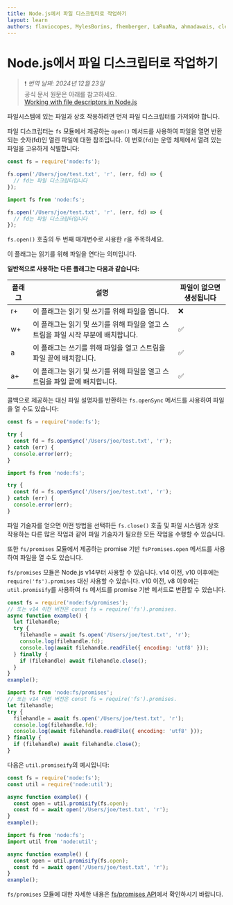 ```yaml
---
title: Node.js에서 파일 디스크립터로 작업하기
layout: learn
authors: flaviocopes, MylesBorins, fhemberger, LaRuaNa, ahmadawais, clean99, vaishnav-mk
---
```


# Node.js에서 파일 디스크립터로 작업하기
> ❗️ *번역 날짜: 2024년 12월 23일* <br>
> 공식 문서 원문은 아래를 참고하세요.<br>
>[Working with file descriptors in Node.js](https://nodejs.org/en/learn/manipulating-files/working-with-file-descriptors-in-nodejs)

파일시스템에 있는 파일과 상호 작용하려면 먼저 파일 디스크립터를 가져와야 합니다.

파일 디스크립터는 `fs` 모듈에서 제공하는 `open()` 메서드를 사용하여 파일을 열면 반환되는 숫자(fd)인 열린 파일에 대한 참조입니다. 이 번호(`fd`)는 운영 체제에서 열려 있는 파일을 고유하게 식별합니다:

```cjs
const fs = require('node:fs');

fs.open('/Users/joe/test.txt', 'r', (err, fd) => {
  // fd는 파일 디스크립터입니다
});
```

```mjs
import fs from 'node:fs';

fs.open('/Users/joe/test.txt', 'r', (err, fd) => {
  // fd는 파일 디스크립터입니다
});
```

`fs.open()` 호출의 두 번째 매개변수로 사용한 `r`을 주목하세요.

이 플래그는 읽기를 위해 파일을 연다는 의미입니다.

**일반적으로 사용하는 다른 플래그는 다음과 같습니다:**

| 플래그 | 설명                                                                                                    | 파일이 없으면 생성됩니다 |
| ------ | ------------------------------------------------------------------------------------------------------- | ----------------------- |
| r+     | 이 플래그는 읽기 및 쓰기를 위해 파일을 엽니다.                                                       | ❌                      |
| w+     | 이 플래그는 읽기 및 쓰기를 위해 파일을 열고 스트림을 파일 시작 부분에 배치합니다.                   | ✅                      |
| a      | 이 플래그는 쓰기를 위해 파일을 열고 스트림을 파일 끝에 배치합니다.                                   | ✅                      |
| a+     | 이 플래그는 읽기 및 쓰기를 위해 파일을 열고 스트림을 파일 끝에 배치합니다.                           | ✅                      |

콜백으로 제공하는 대신 파일 설명자를 반환하는 `fs.openSync` 메서드를 사용하여 파일을 열 수도 있습니다:

```cjs
const fs = require('node:fs');

try {
  const fd = fs.openSync('/Users/joe/test.txt', 'r');
} catch (err) {
  console.error(err);
}
```

```mjs
import fs from 'node:fs';

try {
  const fd = fs.openSync('/Users/joe/test.txt', 'r');
} catch (err) {
  console.error(err);
}
```

파일 기술자를 얻으면 어떤 방법을 선택하든 `fs.close()` 호출 및 파일 시스템과 상호 작용하는 다른 많은 작업과 같이 파일 기술자가 필요한 모든 작업을 수행할 수 있습니다.

또한 `fs/promises` 모듈에서 제공하는 promise 기반 `fsPromises.open` 메서드를 사용하여 파일을 열 수도 있습니다.

`fs/promises` 모듈은 Node.js v14부터 사용할 수 있습니다. v14 이전, v10 이후에는 `require('fs').promises` 대신 사용할 수 있습니다. v10 이전, v8 이후에는 `util.promisify`를 사용하여 `fs` 메서드를 promise 기반 메서드로 변환할 수 있습니다.

```cjs
const fs = require('node:fs/promises');
// 또는 v14 이전 버전은 const fs = require('fs').promises.
async function example() {
  let filehandle;
  try {
    filehandle = await fs.open('/Users/joe/test.txt', 'r');
    console.log(filehandle.fd);
    console.log(await filehandle.readFile({ encoding: 'utf8' }));
  } finally {
    if (filehandle) await filehandle.close();
  }
}
example();
```

```mjs
import fs from 'node:fs/promises';
// 또는 v14 이전 버전은 const fs = require('fs').promises.
let filehandle;
try {
  filehandle = await fs.open('/Users/joe/test.txt', 'r');
  console.log(filehandle.fd);
  console.log(await filehandle.readFile({ encoding: 'utf8' }));
} finally {
  if (filehandle) await filehandle.close();
}
```

다음은 `util.promiseify`의 예시입니다:

```cjs
const fs = require('node:fs');
const util = require('node:util');

async function example() {
  const open = util.promisify(fs.open);
  const fd = await open('/Users/joe/test.txt', 'r');
}
example();
```

```mjs
import fs from 'node:fs';
import util from 'node:util';

async function example() {
  const open = util.promisify(fs.open);
  const fd = await open('/Users/joe/test.txt', 'r');
}
example();
```

`fs/promises` 모듈에 대한 자세한 내용은 [fs/promises API](https://nodejs.org/api/fs.html#promise-example)에서 확인하시기 바랍니다.